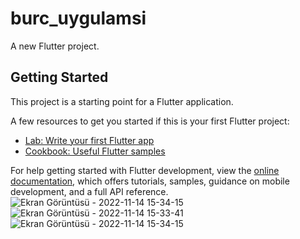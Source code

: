 # burc_uygulamsi

A new Flutter project.

## Getting Started

This project is a starting point for a Flutter application.

A few resources to get you started if this is your first Flutter project:

- [Lab: Write your first Flutter app](https://docs.flutter.dev/get-started/codelab)
- [Cookbook: Useful Flutter samples](https://docs.flutter.dev/cookbook)

For help getting started with Flutter development, view the
[online documentation](https://docs.flutter.dev/), which offers tutorials,
samples, guidance on mobile development, and a full API reference.
![Ekran Görüntüsü - 2022-11-14 15-34-15](https://user-images.githubusercontent.com/59730181/201947750-7abca3fa-febe-467b-a1f6-4e2b18698736.png)
![Ekran Görüntüsü - 2022-11-14 15-33-41](https://user-images.githubusercontent.com/59730181/201947901-115046c3-752c-479c-8a66-f144b66bd8b9.png)
![Ekran Görüntüsü - 2022-11-14 15-34-15](https://user-images.githubusercontent.com/59730181/201947912-3578648e-1fb0-42f7-b6e6-65485840e4af.png)
